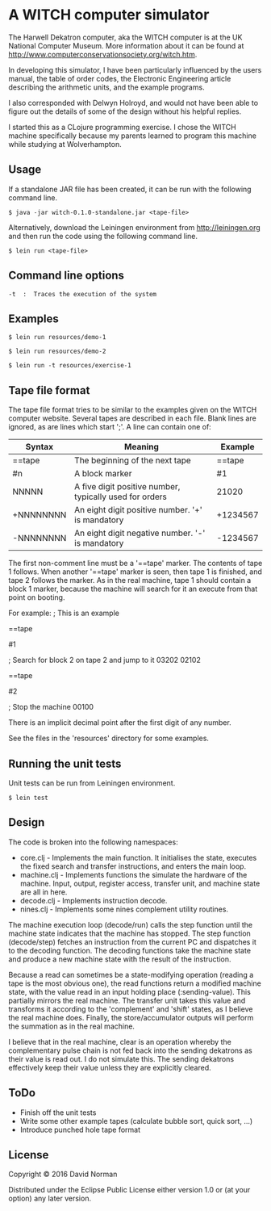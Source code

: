 # A WITCH computer simulator

The Harwell Dekatron computer, aka the WITCH computer is at the UK National Computer Museum.
More information about it can be found at http://www.computerconservationsociety.org/witch.htm.

In developing this simulator, I have been particularly influenced by the users manual, the table
of order codes, the Electronic Engineering article describing the arithmetic units, and the
example programs.

I also corresponded with Delwyn Holroyd, and would not have been able to figure out the
details of some of the design without his helpful replies.

I started this as a CLojure programming exercise.  I chose the WITCH machine specifically
because my parents learned to program this machine while studying at Wolverhampton.


## Usage

If a standalone JAR file has been created, it can be run with the following
command line.

    $ java -jar witch-0.1.0-standalone.jar <tape-file>

Alternatively, download the Leiningen environment from http://leiningen.org
and then run the code using the following command line.

    $ lein run <tape-file>

## Command line options

    -t  :  Traces the execution of the system

## Examples

    $ lein run resources/demo-1

    $ lein run resources/demo-2

    $ lein run -t resources/exercise-1

## Tape file format

The tape file format tries to be similar to the examples given on the WITCH computer
website.  Several tapes are described in each file.  Blank lines are ignored, as are
lines which start ';'.  A line can contain one of:

| Syntax    | Meaning                                                  | Example  |
|-----------|----------------------------------------------------------|----------|
| ==tape    | The beginning of the next tape                           | ==tape   |
| #n        | A block marker                                           | #1       |
| NNNNN     | A five digit positive number, typically used for orders  | 21020    |
| +NNNNNNNN | An eight digit positive number. '+' is mandatory         | +1234567 |
| -NNNNNNNN | An eight digit negative number. '-' is mandatory         | -1234567 |

The first non-comment line must be a '==tape' marker.  The contents of tape 1 follows.
When another '==tape' marker is seen, then tape 1 is finished, and tape 2 follows the
marker.  As in the real machine, tape 1 should contain a block 1 marker, because the
machine will search for it an execute from that point on booting.

For example:
  ; This is an example

  ==tape

  #1

  ; Search for block 2 on tape 2 and jump to it
  03202
  02102

  ==tape

  #2

  ; Stop the machine
  00100

There is an implicit decimal point after the first digit of any number.

See the files in the 'resources' directory for some examples.

## Running the unit tests

Unit tests can be run from Leiningen environment.

    $ lein test

## Design

The code is broken into the following namespaces:

* core.clj - Implements the main function.  It initialises the state, executes the
  fixed search and transfer instructions, and enters the main loop.
* machine.clj - Implements functions the simulate the hardware of the machine. Input,
  output, register access, transfer unit, and machine state are all in here.
* decode.clj - Implements instruction decode.
* nines.clj - Implements some nines complement utility routines.

The machine execution loop (decode/run) calls the step function until the machine state
indicates that the machine has stopped.  The step function (decode/step) fetches an
instruction from the current PC and dispatches it to the decoding function.  The decoding
functions take the machine state and produce a new machine state with the result of the
instruction.

Because a read can sometimes be a state-modifying operation (reading a tape is the most
obvious one), the read functions return a modified machine state, with the value read in
an input holding place (:sending-value).  This partially mirrors the real machine. The
transfer unit takes this value and transforms it according to the 'complement' and
'shift' states, as I believe the real machine does.  Finally, the store/accumulator outputs
will perform the summation as in the real machine.

I believe that in the real machine, clear is an operation whereby the complementary pulse
chain is not fed back into the sending dekatrons as their value is read out.  I do not simulate
this.  The sending dekatrons effectively keep their value unless they are explicitly cleared.

## ToDo

* Finish off the unit tests
* Write some other example tapes (calculate bubble sort, quick sort, ...)
* Introduce punched hole tape format

## License

Copyright © 2016 David Norman

Distributed under the Eclipse Public License either version 1.0 or (at
your option) any later version.
